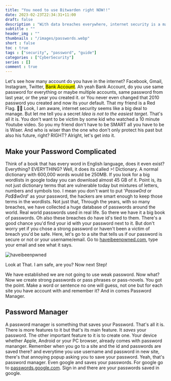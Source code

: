 ```yaml
---
title: "You need to use Bitwarden right NOW!!"
date: 2023-02-23T22:34:31+11:00
draft: false
description : "With data breaches everywhere, internet security is a major concern. Even if you do not want to go through any hassle, here are the minimum steps that will put you from easy targets to hard."
subtitle : ""
header_img : ""
thumbnails : "/images/passwords.webp"
short : false
toc : true
tags : ["security", "password", "guide"]
categories : ["CyberSecurity"]
series : []
comment : true
---
```


Let's see how many account do you have in the internet? Facebook, Gmail, Instagram, Twitter, <mark>Bank Account</mark>. Ah yeah Bank Account, do you use same password for everything or maybe multiple accounts, same password from last year, or the year you created it. or You never even changed that 2010 password you created and now its your default. That my friend is a Red Flag. 🚩🚩
Look, I am aware, internet security seems like a big deal to manage. But let me tell you a secret _Idea is not to the easiest target_. That's all it is. You don't want to be victim by some kid who watched a 10 minute Youtube video. So you my friend don't have to be SMART all you have to be is Wiser.
And who is wiser than the one who don't only protect his past but also his future, right? RIGHT?
Alright, let's get into it.

## Make your Password Complicated

Think of a book that has every word in English language, does it even exist? Everything? EVERYTHING? Well, it does its called >! Dictionary. A normal dictionary with 600,000 words would be 250MB. If you look for a big wordlists in google today you can download almost 45 GB of it. Point is, its not just dictionary terms that are vulnerable today but mixtures of letters, numbers and symbols too. I mean you don't want to put '_Passw0rd_ or _Pa$$w0rd_' as your password, the hackers are smart enough to keep those terms in the wordlists. Not just that, Through the years, with so many breaches, we have collected a huge database of passwords around the world. Real world passwords used in real life. So there we have it a big book of passwords. Oh also these breaches do have id's tied to them. There's a good chance you'd find your id with your password next to it. But don't worry yet if you chose a strong password or haven't been a victim of breach you'd be safe.
Here, let's go to a site that tells us if our password is secure or not or your username/email. Go to [haveibeenpwned.com](https://haveibeenpwned.com), type your email and see what it says. 

![haveibeenpwned](images/haveibeenpwned.webp)

Look at That. I am safe, are you?
Now next Step!

We have established we are not going to use weak password. Now what?
Now we create strong passwords or pass phrases or pass-novels. You got the point. Make a word or sentence no one will guess, not one but for each site you have account with and remember it? And in comes Password Manager.

## Password Manager

A password manager is something that saves your Password. That's all it is. There is more features to it but that's its main feature. It _saves_ your password.
The other important feature to it is to create one. Your device whether Apple, Android or your PC browser, already comes with password mananger. Remember when you go to a site and the id and passwords are saved there? and everytime you use username and password in new site, there's that annoying popup asking you to save your password. Yeah, that's password manager.
Even google and saves your passwords. For google go to [passwords.google.com](https://passwords.google.com). Sign in and there are your passwords saved in google.
<!-- ### Why save your password?

A human brain can only handle so many phrases, especially, complicated ones. My sibling resets password everytime they have to use it. -->
